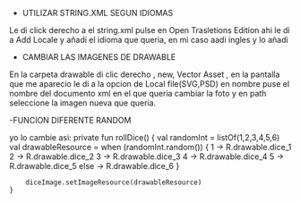 - UTILIZAR STRING.XML SEGUN IDIOMAS


Le di click derecho a el string.xml pulse en Open Trasletions Edition ahi le di a Add Locale y añadi el idioma que queria, en mi caso aadi ingles y lo añadi


- CAMBIAR LAS IMAGENES DE DRAWABLE


En la carpeta drawable di clic derecho  , new, Vector Asset , en la pantalla que me aparecio le di a la opcion de Local file(SVG,PSD) en nombre puse el nombre del documento xml en el que queria cambiar la foto y en path seleccione la imagen nueva que queria.


-FUNCION DIFERENTE RANDOM


yo lo cambie asi:
 private fun rollDice() {
        val randomInt = listOf(1,2,3,4,5,6)
        val drawableResource = when (randomInt.random()) {
            1 -> R.drawable.dice_1
            2 -> R.drawable.dice_2
            3 -> R.drawable.dice_3
            4 -> R.drawable.dice_4
            5 -> R.drawable.dice_5
            else -> R.drawable.dice_6
        }

        diceImage.setImageResource(drawableResource)
    }
